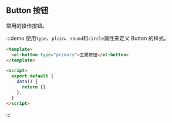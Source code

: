 ## Button 按钮

常用的操作按钮。

:::demo 使用`type`、`plain`、`round`和`circle`属性来定义 Button 的样式。

```html
<template>
  <el-button type="primary">主要按钮</el-button>
</template>

<script>
  export default {
    data() {
      return {}
    },
  }
</script>
```

:::
